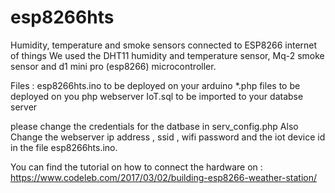 # esp8266hts
Humidity, temperature and smoke sensors connected to ESP8266 internet of things
We used the DHT11 humidity and temperature sensor, Mq-2 smoke sensor and d1 mini pro (esp8266) microcontroller.

Files :
 	esp8266hts.ino to be deployed on your arduino
  *.php files to be deployed on you php webserver
   IoT.sql to be imported to your databse server
 
 please change the credentials for the datbase in serv_config.php
 Also Change the webserver ip address , ssid , wifi password and the iot device id in the file esp8266hts.ino.

You can find the tutorial on how to connect the hardware on : https://www.codeleb.com/2017/03/02/building-esp8266-weather-station/
